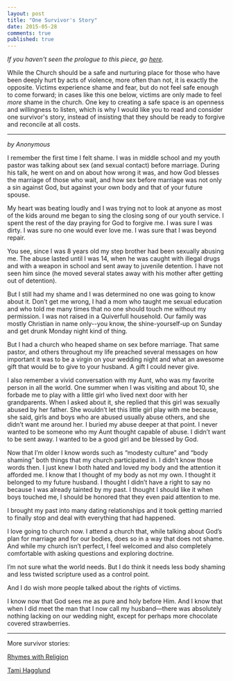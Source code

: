 ```yaml
---
layout: post
title: "One Survivor's Story"
date: 2015-05-28
comments: true
published: true
---
```


*If you haven't seen the prologue to this piece, go [here](http://www.sabrinapeters.net/2015-05-27-dear-self-shut-up/).*

While the Church should be a safe and nurturing place for those who have been deeply hurt by acts of violence, more often than not, it is exactly the opposite. Victims experience shame and fear, but do not feel safe enough to come forward; in cases like this one below, victims are only made to feel _more_ shame in the church. One key to creating a safe space is an openness and willingness to listen, which is why I would like you to read and consider one survivor's story, instead of insisting that they should be ready to forgive and reconcile at all costs.

---

_by Anonymous_

I remember the first time I felt shame. I was in middle school and my youth pastor was talking about sex (and sexual contact) before marriage. During his talk, he went on and on about how wrong it was, and how God blesses the marriage of those who wait, and how sex before marriage was not only a sin against God, but against your own body and that of your future spouse.

My heart was beating loudly and I was trying not to look at anyone as most of the kids around me began to sing the closing song of our youth service. I spent the rest of the day praying for God to forgive me. I was sure I was dirty. I was sure no one would ever love me. I was sure that I was beyond repair.

You see, since I was 8 years old my step brother had been sexually abusing me. The abuse lasted until I was 14, when he was caught with illegal drugs and with a weapon in school and sent away to juvenile detention. I have not seen him since (he moved several states away with his mother after getting out of detention).

But I still had my shame and I was determined no one was going to know about it. Don’t get me wrong, I had a mom who taught me sexual education and who told me many times that no one should touch me without my permission. I was not raised in a Quiverfull household. Our family was mostly Christian in name only--you know, the shine-yourself-up on Sunday and get drunk Monday night kind of thing.

But I had a church who heaped shame on sex before marriage. That same pastor, and others throughout my life preached several messages on how important it was to be a virgin on your wedding night and what an awesome gift that would be to give to your husband. A gift I could never give.

I also remember a vivid conversation with my Aunt, who was my favorite person in all the world. One summer when I was visiting and about 10, she forbade me to play with a little girl who lived next door with her grandparents. When I asked about it, she replied that this girl was sexually abused by her father. She wouldn’t let this little girl play with me because, she said, girls and boys who are abused usually abuse others, and she didn’t want me around her. I buried my abuse deeper at that point. I never wanted to be someone who my Aunt thought capable of abuse. I didn’t want to be sent away. I wanted to be a good girl and be blessed by God.

Now that I’m older I know words such as “modesty culture” and “body shaming” both things that my church participated in. I didn’t know those words then. I just knew I both hated and loved my body and the attention it afforded me. I know that I thought of my body as not my own. I thought it belonged to my future husband. I thought I didn’t have a right to say no because I was already tainted by my past. I thought I should like it when boys touched me, I should be honored that they even paid attention to me.

I brought my past into many dating relationships and it took getting married to finally stop and deal with everything that had happened.  

I love going to church now. I attend a church that, while talking about God’s plan for marriage and for our bodies, does so in a way that does not shame. And while my church isn’t perfect, I feel welcomed and also completely comfortable with asking questions and exploring doctrine.

I’m not sure what the world needs. But I do think it needs less body shaming and less twisted scripture used as a control point.

And I do wish more people talked about the rights of victims.

I know now that God sees me as pure and holy before Him. And I know that when I did meet the man that I now call my husband—there was absolutely nothing lacking on our wedding night, except for perhaps more chocolate covered strawberries.

---

More survivor stories:

[Rhymes with Religion](http://boz.religionnews.com/2015/05/28/sexually-assaulted-in-a-christian-home-a-victim-speaks/)

[Tami  Hagglund](http://www.tamihagglund.net/2015/05/speak.html)
